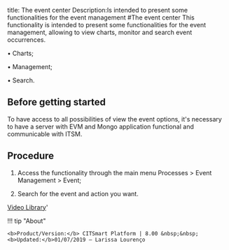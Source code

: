 title: The event center
Description:Is intended to present some functionalities for the event management 
#The event center
This functionality is intended to present some functionalities for the event management, allowing to view charts, monitor and search event occurrences.

•	Charts;

•	Management;

•	Search.

Before getting started
--------------------------

To have access to all possibilities of view the event options, it's necessary to
have a server with EVM and Mongo application functional and communicable with
ITSM.

Procedure
-------------

1.  Access the functionality through the main menu Processes \> Event Management
    \> Event;

2.  Search for the event and action you want.

<i class='fa fa-youtube-play  fa-2x' style='color:#97ce17;vertical-align: middle;'> </i> [Video Library](https://www.youtube.com/playlist?list=PLB5qK2uzf2ROlR1PEYuzoujqNuxz50uRX)'

!!! tip "About"

    <b>Product/Version:</b> CITSmart Platform | 8.00 &nbsp;&nbsp;
    <b>Updated:</b>01/07/2019 – Larissa Lourenço

